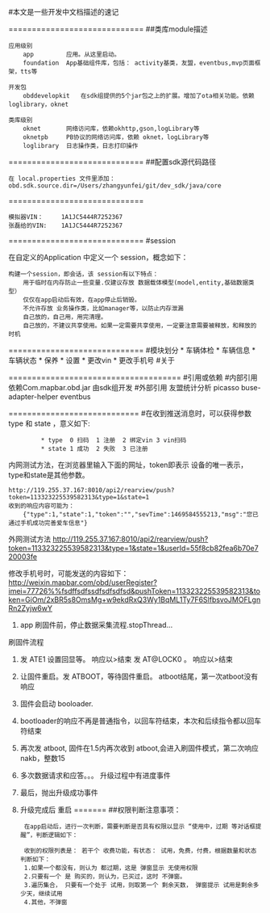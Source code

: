 #本文是一些开发中文档描述的速记


=============================
##类库module描述

    应用级别
        app         应用。从这里启动。
        foundation  App基础组件库，包括： activity基类，友盟，eventbus,mvp页面框架，tts等
    
    开发包
        obddevelopkit   在sdk组提供的5个jar包之上的扩展。增加了ota相关功能。依赖 loglibrary，oknet
    
    类库级别
        oknet       网络访问库，依赖okhttp,gson,logLibrary等
        oknetpb     PB协议的网络访问库，依赖 oknet，logLibrary等
        loglibrary  日志操作类，日志打印操作
      

=============================
##配置sdk源代码路径
    
    在 local.properties 文件里添加：
    obd.sdk.source.dir=/Users/zhangyunfei/git/dev_sdk/java/core

=============================

    模拟器VIN：     1A1JC5444R7252367
    张磊给的VIN:    1A1JC5444R7252367

=============================
#session

在自定义的Application 中定义一个 session，概念如下：

    构建一个session，即会话，该 session有以下特点：
        用于临时在内存防止一些变量.仅建议存放 数据载体模型(model,entity,基础数据类型）
        仅仅在app启动后有效，在app停止后销毁。
        不允许存放 业务操作类，比如manager等，以防止内存泄漏
        自己放的，自己用，用完清理。
        自己放的，不建议共享使用。如果一定需要共享使用，一定要注意需要被释放，和释放的时机

=============================
#模块划分
    * 车辆体检
    * 车辆信息
    * 车辆状态
    * 保养
    * 设置
    * 更改vin
    * 更改手机号
    #关于

=====================================
#引用或依赖
#内部引用
    依赖Com.mapbar.obd.jar    由sdk组开发
#外部引用
    友盟统计分析
    picasso
    buse-adapter-helper
    eventbus

============================
#在收到推送消息时，可以获得参数 type 和 state ，意义如下:

             * type  0 扫码  1 注册  2 绑定vin 3 vin扫码
             * state 1 成功  2 失败  3 已注册

内网测试方法，在浏览器里输入下面的网址，token即表示 设备的唯一表示，type和state是其他参数。

    http://119.255.37.167:8010/api2/rearview/push?token=113323225539582313&type=1&state=1
    收到的响应内容可能为：
        {"type":1,"state":1,"token":"","sevTime":1469584555213,"msg":"您已通过手机成功完善爱车信息"}
外网测试方法
    http://119.255.37.167:8010/api2/rearview/push?token=113323225539582313&type=1&state=1&userId=55f8cb82fea6b70e720003fe

修改手机号时，可能发送的内容如下：
http://weixin.mapbar.com/obd/userRegister?imei=77726%%fsdffsdfssdfsdfsdfsd&pushToken=113323225539582313&token=GiOm/2xBR5s8OmsMg+w9ekdRxQ3Wy1BqML1Ty7F6SlfbsvoJMOFLgnRn2Zyjw6wY

1. app 刷固件前，停止数据采集流程.stopThread...

刷固件流程
1.  发 ATE1 设置回显等。 响应以>结束
    发 AT@LOCK0  。 响应以>结束
2. 让固件重启。发 ATBOOT，等待固件重启。   atboot结尾，第一次atboot没有响应
3. 固件会启动 booloader.
4. bootloader的响应不再是普通指令，以回车符结束，本次和后续指令都以回车符结束
5. 再次发 atboot, 固件在1.5内再次收到 atboot,会进入刷固件模式，第二次响应 nakb，整数15
6. 多次数据请求和应答。。。 升级过程中有进度事件
7. 最后，抛出升级成功事件
8. 升级完成后 重启
=======
##权限判断注意事项：

        在app启动后，进行一次判断，需要判断是否具有权限以显示 “使用中，过期 等对话框提醒”，判断逻辑如下：

        收到的权限列表是： 若干个 收费功能，有状态： 试用，免费，付费，根据数量和状态判断如下：
        1.如果一个都没有，则认为 都过期，这是 弹窗显示 无使用权限
        2.只要有一个 是 购买的，则认为，已买过，这时 不弹窗。
        3.遍历集合， 只要有一个处于 试用，则取第一个 剩余天数， 弹窗提示 试用是剩余多少天，继续试用
        4.其他，不弹窗

